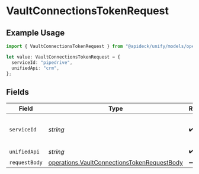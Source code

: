 # VaultConnectionsTokenRequest

## Example Usage

```typescript
import { VaultConnectionsTokenRequest } from "@apideck/unify/models/operations";

let value: VaultConnectionsTokenRequest = {
  serviceId: "pipedrive",
  unifiedApi: "crm",
};
```

## Fields

| Field                                                                                                      | Type                                                                                                       | Required                                                                                                   | Description                                                                                                | Example                                                                                                    |
| ---------------------------------------------------------------------------------------------------------- | ---------------------------------------------------------------------------------------------------------- | ---------------------------------------------------------------------------------------------------------- | ---------------------------------------------------------------------------------------------------------- | ---------------------------------------------------------------------------------------------------------- |
| `serviceId`                                                                                                | *string*                                                                                                   | :heavy_check_mark:                                                                                         | Service ID of the resource to return                                                                       | pipedrive                                                                                                  |
| `unifiedApi`                                                                                               | *string*                                                                                                   | :heavy_check_mark:                                                                                         | Unified API                                                                                                | crm                                                                                                        |
| `requestBody`                                                                                              | [operations.VaultConnectionsTokenRequestBody](../../models/operations/vaultconnectionstokenrequestbody.md) | :heavy_minus_sign:                                                                                         | N/A                                                                                                        |                                                                                                            |